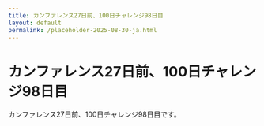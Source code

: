 ```yaml
---
title: カンファレンス27日前、100日チャレンジ98日目
layout: default
permalink: /placeholder-2025-08-30-ja.html
---
```


# カンファレンス27日前、100日チャレンジ98日目

カンファレンス27日前、100日チャレンジ98日目です。